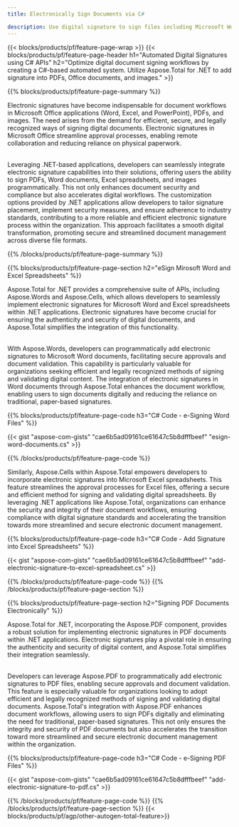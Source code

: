 ```yaml
---
title: Electronically Sign Documents via C# 

description: Use digital signature to sign files including Microsoft Word, Excel, PowerPoint, PDF and Images via your C# application. Add e-Signature online via app.
---
```


{{< blocks/products/pf/feature-page-wrap >}}
{{< blocks/products/pf/feature-page-header h1="Automated Digital Signatures using C# APIs" h2="Optimize digital document signing workflows by creating a C#-based automated system. Utilize Aspose.Total for .NET to add signature into PDFs, Office documents, and images." >}}

{{% blocks/products/pf/feature-page-summary %}}

Electronic signatures have become indispensable for document workflows in Microsoft Office applications (Word, Excel, and PowerPoint), PDFs, and images. The need arises from the demand for efficient, secure, and legally recognized ways of signing digital documents. Electronic signatures in Microsoft Office streamline approval processes, enabling remote collaboration and reducing reliance on physical paperwork. <br /><br />

Leveraging .NET-based applications, developers can seamlessly integrate electronic signature capabilities into their solutions, offering users the ability to sign PDFs, Word documents, Excel spreadsheets, and images programmatically. This not only enhances document security and compliance but also accelerates digital workflows. The customization options provided by .NET applications allow developers to tailor signature placement, implement security measures, and ensure adherence to industry standards, contributing to a more reliable and efficient electronic signature process within the organization. This approach facilitates a smooth digital transformation, promoting secure and streamlined document management across diverse file formats. 

{{% /blocks/products/pf/feature-page-summary  %}}

{{% blocks/products/pf/feature-page-section  h2="eSign Mirosoft Word and Excel Spreadsheets" %}}

Aspose.Total for .NET provides a comprehensive suite of APIs, including Aspose.Words and Aspose.Cells, which allows developers to seamlessly implement electronic signatures for Microsoft Word and Excel spreadsheets within .NET applications. Electronic signatures have become crucial for ensuring the authenticity and security of digital documents, and Aspose.Total simplifies the integration of this functionality.<br /><br />

With Aspose.Words, developers can programmatically add electronic signatures to Microsoft Word documents, facilitating secure approvals and document validation. This capability is particularly valuable for organizations seeking efficient and legally recognized methods of signing and validating digital content. The integration of electronic signatures in Word documents through Aspose.Total enhances the document workflow, enabling users to sign documents digitally and reducing the reliance on traditional, paper-based signatures.

{{% blocks/products/pf/feature-page-code h3="C# Code - e-Signing Word Files" %}}

{{< gist "aspose-com-gists" "cae6b5ad09161ce61647c5b8dfffbeef" "esign-word-documents.cs" >}}

{{% /blocks/products/pf/feature-page-code  %}}

Similarly, Aspose.Cells within Aspose.Total empowers developers to incorporate electronic signatures into Microsoft Excel spreadsheets. This feature streamlines the approval processes for Excel files, offering a secure and efficient method for signing and validating digital spreadsheets. By leveraging .NET applications like Aspose.Total, organizations can enhance the security and integrity of their document workflows, ensuring compliance with digital signature standards and accelerating the transition towards more streamlined and secure electronic document management.


{{% blocks/products/pf/feature-page-code h3="C# Code - Add Signature into Excel Spreadsheets" %}}

{{< gist "aspose-com-gists" "cae6b5ad09161ce61647c5b8dfffbeef" "add-electronic-signature-to-excel-spreadsheet.cs" >}}

{{% /blocks/products/pf/feature-page-code  %}}
{{% /blocks/products/pf/feature-page-section %}}

{{% blocks/products/pf/feature-page-section  h2="Signing PDF Documents Electronically" %}}

Aspose.Total for .NET, incorporating the Aspose.PDF component, provides a robust solution for implementing electronic signatures in PDF documents within .NET applications. Electronic signatures play a pivotal role in ensuring the authenticity and security of digital content, and Aspose.Total simplifies their integration seamlessly.<br /><br />

Developers can leverage Aspose.PDF to programmatically add electronic signatures to PDF files, enabling secure approvals and document validation. This feature is especially valuable for organizations looking to adopt efficient and legally recognized methods of signing and validating digital documents. Aspose.Total's integration with Aspose.PDF enhances document workflows, allowing users to sign PDFs digitally and eliminating the need for traditional, paper-based signatures. This not only ensures the integrity and security of PDF documents but also accelerates the transition toward more streamlined and secure electronic document management within the organization.

{{% blocks/products/pf/feature-page-code h3="C# Code - e-Signing PDF Files" %}}

{{< gist "aspose-com-gists" "cae6b5ad09161ce61647c5b8dfffbeef" "add-electronic-signature-to-pdf.cs" >}}

{{% /blocks/products/pf/feature-page-code  %}}
{{% /blocks/products/pf/feature-page-section %}}
{{< blocks/products/pf/agp/other-autogen-total-feature>}}
